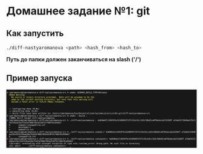 # Домашнее задание №1: git

## Как запустить
```bash
./diff-nastyaromanova <path> <hash_from> <hash_to>
```
**Путь до папки должен заканчиваться на slash ('/')**

## Пример запуска
![example](images/example.png)